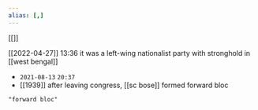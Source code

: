 ```yaml
---
alias: [,]
---
```

[[]]

[[2022-04-27]] 13:36
it was a left-wing nationalist party with stronghold in [[west bengal]]

- `2021-08-13` `20:37`
- [[1939]] after leaving congress, [[sc bose]] formed forward bloc
```query
"forward bloc"
```
